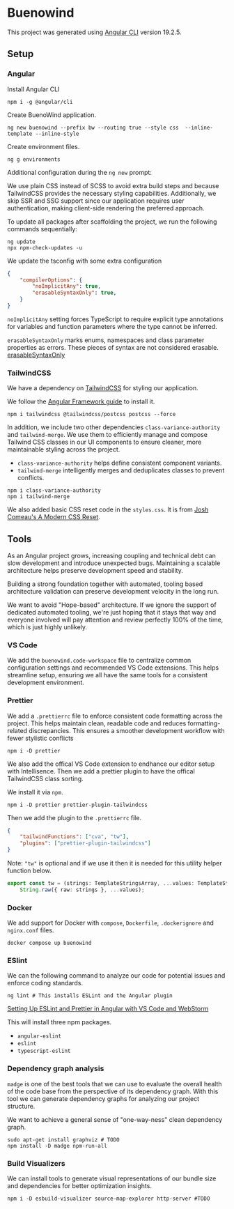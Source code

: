# Buenowind

This project was generated using [Angular CLI](https://github.com/angular/angular-cli) version 19.2.5.

## Setup

### Angular

Install Angular CLI

```shell
npm i -g @angular/cli
```

Create BuenoWind application.

```shell
ng new buenowind --prefix bw --routing true --style css  --inline-template --inline-style
```

Create environment files.

```shell
ng g environments
```

Additional configuration during the `ng new` prompt:

We use plain CSS instead of SCSS to avoid extra build steps and because TailwindCSS provides the necessary styling capabilities. Additionally, we skip SSR and SSG support since our application requires user authentication, making client-side rendering the preferred approach.

To update all packages after scaffolding the project, we run the following commands sequentially:

```shell
ng update
npx npm-check-updates -u
```

We update the tsconfig with some extra configuration

```json
{
    "compilerOptions": {
        "noImplicitAny": true,
        "erasableSyntaxOnly": true,
    }
}
```

`noImplicitAny` setting forces TypeScript to require explicit type annotations for variables and function parameters where the type cannot be inferred.

`erasableSyntaxOnly` marks enums, namespaces and class parameter properties as errors. These pieces of syntax are not considered erasable. [erasableSyntaxOnly](https://www.totaltypescript.com/erasable-syntax-only)

### TailwindCSS

We have a dependency on [TailwindCSS](https://tailwindcss.com/) for styling our application.

We follow the [Angular Framework guide](https://tailwindcss.com/docs/installation/framework-guides/angular) to install it.

```shell
npm i tailwindcss @tailwindcss/postcss postcss --force
```

In addition, we include two other dependencies `class-variance-authority` and `tailwind-merge`.
We use them to efficiently manage and compose Tailwind CSS classes in our UI components to ensure cleaner,
more maintainable styling across the project.

- `class-variance-authority` helps define consistent component variants.
- `tailwind-merge` intelligently merges and deduplicates classes to prevent conflicts.

```shell
npm i class-variance-authority
npm i tailwind-merge
```

We also added basic CSS reset code in the `styles.css`.
It is from [Josh Comeau's A Modern CSS Reset](https://www.joshwcomeau.com/css/custom-css-reset/).

## Tools

As an Angular project grows, increasing coupling and technical debt can slow development and introduce unexpected bugs. Maintaining a scalable architecture helps preserve development speed and stability.

Building a strong foundation together with automated, tooling based architecture validation can preserve development
velocity in the long run.

We want to avoid "Hope-based" architecture. If we ignore the support of dedicated automated tooling, we're just hoping
that it stays that way and everyone involved will pay attention and review perfectly 100% of the time, which is just highly unlikely.

### VS Code

We add the `buenowind.code-workspace` file to centralize common configuration settings and recommended VS Code extensions.
This helps streamline setup, ensuring we all have the same tools for a consistent development environment.

### Prettier

We add a `.prettierrc` file to enforce consistent code formatting across the project.
This helps maintain clean, readable code and reduces formatting-related discrepancies.
This ensures a smoother development workflow with fewer stylistic conflicts

```shell
npm i -D prettier
```

We also add the offical VS Code extension to endhance our editor setup with Intellisence.
Then we add a prettier plugin to have the offical TailwindCSS class sorting.

We install it via `npm`.

```shell
npm i -D prettier prettier-plugin-tailwindcss
```

Then we add the plugin to the `.prettierrc` file.

```json
{
    "tailwindFunctions": ["cva", "tw"],
    "plugins": ["prettier-plugin-tailwindcss"]
}
```

Note: `"tw"` is optional and if we use it then it is needed for this utility helper function below.

```ts
export const tw = (strings: TemplateStringsArray, ...values: TemplateStringsArray[]) =>
    String.raw({ raw: strings }, ...values);
```

### Docker

We add support for Docker with `compose`, `Dockerfile`, `.dockerignore` and `nginx.conf` files.

```shell
docker compose up buenowind
```

### ESlint

We can the following command to analyze our code for potential issues and enforce coding standards.

```shell
ng lint # This installs ESLint and the Angular plugin
```

[Setting Up ESLint and Prettier in Angular with VS Code and WebStorm](https://senoritadeveloper.medium.com/setting-up-eslint-and-prettier-in-angular-with-vs-code-and-webstorm-4be8d558caea)

This will install three npm packages.

- `angular-eslint`
- `eslint`
- `typescript-eslint`

### Dependency graph analysis

`madge` is one of the best tools that we can use to evaluate the overall health of the code base from the perspective of its dependency graph. With this tool we can generate dependency graphs for analyzing our project structure.

We want to achieve a general sense of "one-way-ness" clean dependency graph.

```shell
sudo apt-get install graphviz # TODO
npm install -D madge npm-run-all
```

### Build Visualizers

We can install tools to generate visual representations of our bundle size and dependencies for better optimization insights.

```shell
npm i -D esbuild-visualizer source-map-explorer http-server #TODO
```
